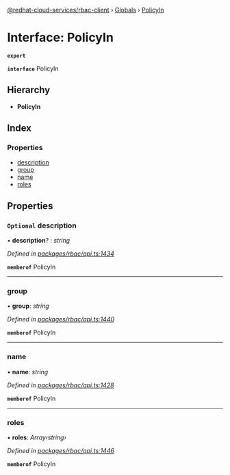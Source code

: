 [@redhat-cloud-services/rbac-client](../README.md) › [Globals](../globals.md) › [PolicyIn](policyin.md)

# Interface: PolicyIn

**`export`** 

**`interface`** PolicyIn

## Hierarchy

* **PolicyIn**

## Index

### Properties

* [description](policyin.md#optional-description)
* [group](policyin.md#group)
* [name](policyin.md#name)
* [roles](policyin.md#roles)

## Properties

### `Optional` description

• **description**? : *string*

*Defined in [packages/rbac/api.ts:1434](https://github.com/fhlavac/javascript-clients/blob/master/packages/rbac/api.ts#L1434)*

**`memberof`** PolicyIn

___

###  group

• **group**: *string*

*Defined in [packages/rbac/api.ts:1440](https://github.com/fhlavac/javascript-clients/blob/master/packages/rbac/api.ts#L1440)*

**`memberof`** PolicyIn

___

###  name

• **name**: *string*

*Defined in [packages/rbac/api.ts:1428](https://github.com/fhlavac/javascript-clients/blob/master/packages/rbac/api.ts#L1428)*

**`memberof`** PolicyIn

___

###  roles

• **roles**: *Array‹string›*

*Defined in [packages/rbac/api.ts:1446](https://github.com/fhlavac/javascript-clients/blob/master/packages/rbac/api.ts#L1446)*

**`memberof`** PolicyIn
